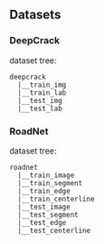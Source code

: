 ## Datasets

### DeepCrack 

dataset tree:

```
deepcrack
  |__train_img
  |__train_lab
  |__test_img
  |__test_lab
```
### RoadNet 

dataset tree:

```
roadnet
  |__train_image
  |__train_segment
  |__train_edge
  |__train_centerline
  |__test_image
  |__test_segment
  |__test_edge
  |__test_centerline
```

